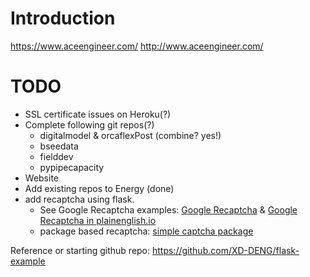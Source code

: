 # Introduction

https://www.aceengineer.com/
http://www.aceengineer.com/

# TODO
- SSL certificate issues on Heroku(?)
- Complete following git repos(?)
    - digitalmodel & orcaflexPost (combine? yes!)
    - bseedata
    - fielddev
    - pypipecapacity
- Website
- Add existing repos to Energy (done)
- add recaptcha using flask. 
    - See Google Recaptcha examples: [Google Recaptcha](https://pusher.com/tutorials/google-recaptcha-flask/) & [Google Recaptcha in plainenglish.io](https://python.plainenglish.io/how-to-use-google-recaptcha-with-flask-dbd79d5ea193)
    - package based recaptcha: [simple captcha package](https://pypi.org/project/flask-simple-captcha/)

Reference or starting github repo:
https://github.com/XD-DENG/flask-example
